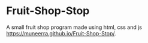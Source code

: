 # Fruit-Shop-Stop
A small fruit shop program made using html, css and js
https://muneerra.github.io/Fruit-Shop-Stop/.
